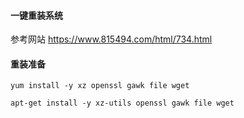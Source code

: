 #### 一键重装系统

参考网站
https://www.815494.com/html/734.html

#### 重装准备
```
yum install -y xz openssl gawk file wget

```

```
apt-get install -y xz-utils openssl gawk file wget

```
